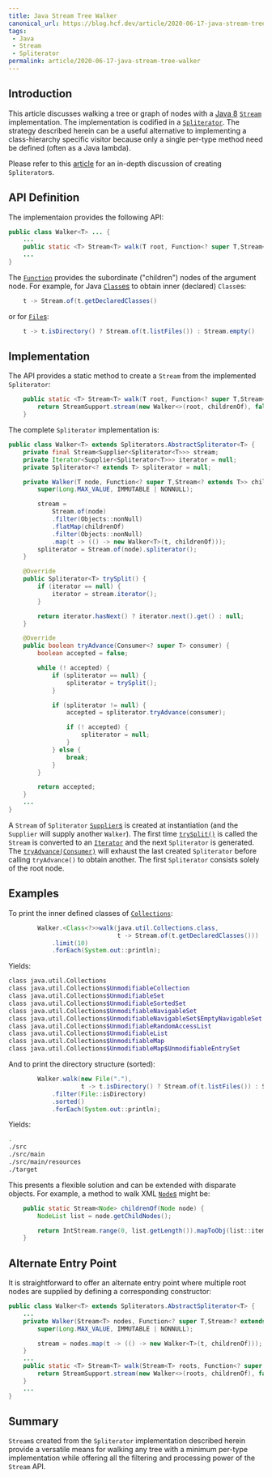```yaml
---
title: Java Stream Tree Walker
canonical_url: https://blog.hcf.dev/article/2020-06-17-java-stream-tree-walker/
tags:
 - Java
 - Stream
 - Spliterator
permalink: article/2020-06-17-java-stream-tree-walker
---
```


## Introduction

This article discusses walking a tree or graph of nodes with a
[Java 8](https://docs.oracle.com/javase/8/docs/api/index.html)
[`Stream`](https://docs.oracle.com/javase/8/docs/api/java/util/stream/Stream.html)
implementation.  The implementation is codified in a
[`Spliterator`](https://docs.oracle.com/javase/8/docs/api/java/util/Spliterator.html).
The strategy described herein can be a useful alternative to implementing a
class-hierarchy specific visitor because only a single per-type method need
be defined (often as a Java lambda).

Please refer to this
[article](/article/2019-03-28-java-streams-and-spliterators/)
for an in-depth discussion of creating `Spliterator`s.

## API Definition

The implementaion provides the following API:

```java
public class Walker<T> ... {
    ...
    public static <T> Stream<T> walk(T root, Function<? super T,Stream<? extends T>> childrenOf)
    ...
}
```

The
[`Function`](https://docs.oracle.com/javase/8/docs/api/java/util/function/Function.html)
provides the subordinate ("children") nodes of the argument node.  For
example, for Java
[`Class`es](https://docs.oracle.com/javase/8/docs/api/java/lang/Class.html)
to obtain inner (declared) `Class`es:

```java
    t -> Stream.of(t.getDeclaredClasses()
```

or for
[`File`s](https://docs.oracle.com/javase/8/docs/api/java/io/File.html):

```java
    t -> t.isDirectory() ? Stream.of(t.listFiles()) : Stream.empty()
```

## Implementation

The API provides a static method to create a `Stream` from the implemented
`Spliterator`:

```java
    public static <T> Stream<T> walk(T root, Function<? super T,Stream<? extends T>> childrenOf) {
        return StreamSupport.stream(new Walker<>(root, childrenOf), false);
    }
```

The complete `Spliterator` implementation is:

```java
public class Walker<T> extends Spliterators.AbstractSpliterator<T> {
    private final Stream<Supplier<Spliterator<T>>> stream;
    private Iterator<Supplier<Spliterator<T>>> iterator = null;
    private Spliterator<? extends T> spliterator = null;

    private Walker(T node, Function<? super T,Stream<? extends T>> childrenOf) {
        super(Long.MAX_VALUE, IMMUTABLE | NONNULL);

        stream =
            Stream.of(node)
            .filter(Objects::nonNull)
            .flatMap(childrenOf)
            .filter(Objects::nonNull)
            .map(t -> (() -> new Walker<T>(t, childrenOf)));
        spliterator = Stream.of(node).spliterator();
    }

    @Override
    public Spliterator<T> trySplit() {
        if (iterator == null) {
            iterator = stream.iterator();
        }

        return iterator.hasNext() ? iterator.next().get() : null;
    }

    @Override
    public boolean tryAdvance(Consumer<? super T> consumer) {
        boolean accepted = false;

        while (! accepted) {
            if (spliterator == null) {
                spliterator = trySplit();
            }

            if (spliterator != null) {
                accepted = spliterator.tryAdvance(consumer);

                if (! accepted) {
                    spliterator = null;
                }
            } else {
                break;
            }
        }

        return accepted;
    }
    ...
}
```

A `Stream` of `Spliterator`
[`Supplier`s](https://docs.oracle.com/javase/8/docs/api/java/util/function/Supplier.html)
is created at instantiation (and the `Supplier` will supply another
`Walker`).  The first time
[`trySplit()`](https://docs.oracle.com/javase/8/docs/api/java/util/Spliterator.html#trySplit--)
is called the `Stream` is converted to an
[`Iterator`](https://docs.oracle.com/javase/8/docs/api/java/util/Iterator.html)
and the next `Spliterator` is generated.  The
[`tryAdvance(Consumer)`](https://docs.oracle.com/javase/8/docs/api/java/util/Spliterator.html#tryAdvance-java.util.function.Consumer-)
will exhaust the last created `Spliterator` before calling `tryAdvance()` to
obtain another.  The first `Spliterator` consists solely of the root node.

## Examples

To print the inner defined classes of
[`Collections`](https://docs.oracle.com/javase/8/docs/api/java/util/Collections.html):

```java
        Walker.<Class<?>>walk(java.util.Collections.class,
                              t -> Stream.of(t.getDeclaredClasses()))
            .limit(10)
            .forEach(System.out::println);
```

Yields:

```bash
class java.util.Collections
class java.util.Collections$UnmodifiableCollection
class java.util.Collections$UnmodifiableSet
class java.util.Collections$UnmodifiableSortedSet
class java.util.Collections$UnmodifiableNavigableSet
class java.util.Collections$UnmodifiableNavigableSet$EmptyNavigableSet
class java.util.Collections$UnmodifiableRandomAccessList
class java.util.Collections$UnmodifiableList
class java.util.Collections$UnmodifiableMap
class java.util.Collections$UnmodifiableMap$UnmodifiableEntrySet
```

And to print the directory structure (sorted):

```java
        Walker.walk(new File("."),
                    t -> t.isDirectory() ? Stream.of(t.listFiles()) : Stream.empty())
            .filter(File::isDirectory)
            .sorted()
            .forEach(System.out::println);
```

Yields:

```bash
.
./src
./src/main
./src/main/resources
./target
```

This presents a flexible solution and can be extended with disparate
objects.  For example, a method to walk XML
[`Node`s](https://docs.oracle.com/javase/8/docs/api/org/w3c/dom/Node.html)
might be:

```java
    public static Stream<Node> childrenOf(Node node) {
        NodeList list = node.getChildNodes();

        return IntStream.range(0, list.getLength()).mapToObj(list::item);
    }
```

## Alternate Entry Point

It is straightforward to offer an alternate entry point where multiple root
nodes are supplied by defining a corresponding constructor:

```java
public class Walker<T> extends Spliterators.AbstractSpliterator<T> {
    ...
    private Walker(Stream<T> nodes, Function<? super T,Stream<? extends T>> childrenOf) {
        super(Long.MAX_VALUE, IMMUTABLE | NONNULL);

        stream = nodes.map(t -> (() -> new Walker<T>(t, childrenOf)));
    }
    ...
    public static <T> Stream<T> walk(Stream<T> roots, Function<? super T,Stream<? extends T>> childrenOf) {
        return StreamSupport.stream(new Walker<>(roots, childrenOf), false);
    }
    ...
}
```

## Summary

`Stream`s created from the `Spliterator` implementation described herein
provide a versatile means for walking any tree with a minimum per-type
implementation while offering all the filtering and processing power of the
`Stream` API.
